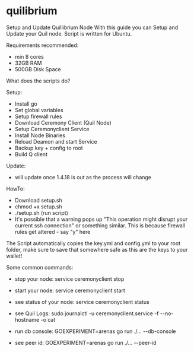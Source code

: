 # quilibrium
Setup and Update Quillibrium Node
With this guide you can Setup and Update your Quil node. Script is written for Ubuntu.

Requirements recommended:
- min 8 cores
- 32GB RAM
- 500GB Disk Space

What does the scripts do?

Setup:
- Install go
- Set global variables
- Setup firewall rules
- Download Ceremony Client (Quil Node)
- Setup Ceremonyclient Service
- Install Node Binaries
- Reload Deamon and start Service
- Backup key + config to root
- Build Q client

Update:
- will update once 1.4.18 is out as the process will change

HowTo:
- Download setup.sh
- chmod +x setup.sh
- ./setup.sh (run script)
- It's possible that a warning pops up "This operation might disrupt your current ssh connection" or something similar. This is because firewall rules get altered - say "y" here

The Script automatically copies the key.yml and config.yml to your root folder, make sure to save that somewhere safe as this are the keys to your wallet!

Some common commands:
 - stop your node:
service ceremonyclient stop

 - start your node:
service ceremonyclient start

- see status of your node:
service ceremonyclient status

- see Quil Logs:
sudo journalctl -u ceremonyclient.service -f --no-hostname -o cat

- run db console:
GOEXPERIMENT=arenas go run ./... --db-console

- see peer id:
GOEXPERIMENT=arenas go run ./... --peer-id

